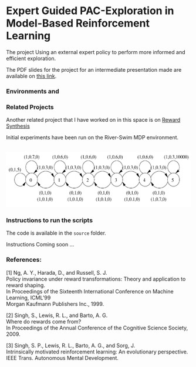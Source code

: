 # Expert Guided PAC-Exploration in Model-Based Reinforcement Learning

The project Using an external expert policy to perform more informed and efficient exploration.

The PDF slides for the project for an intermediate presentation made are available on [this link](https://ishank-juneja.github.io/assets/docs/CS748_midterm.pdf).

### Environments and 

### Related Projects

Another related project that I have worked on in this space is on [Reward Synthesis](https://github.com/ishank-juneja/reward-search-shaping)

Initial experiments have been run on the River-Swim MDP environment.

<p align="center">
  <br>
  <img src="media/riverSwim_MDP.png" alt="regular" height='150'/>
</p>

### Instructions to run the scripts

The code is available in the `source` folder.

Instructions Coming soon ... 

### References:

[1] Ng, A. Y., Harada, D., and Russell, S. J.<br> 
Policy invariance under reward transformations: Theory and application to reward shaping. <br> 
In Proceedings of the Sixteenth International Conference on Machine Learning, ICML’99 <br>
Morgan Kaufmann Publishers Inc., 1999.

[2] Singh, S., Lewis, R. L., and Barto, A. G. <br>
Where do rewards come from? <br>
In Proceedings of the Annual Conference of the Cognitive Science Society, 2009.

[3] Singh, S. P., Lewis, R. L., Barto, A. G., and Sorg, J. <br>
Intrinsically motivated reinforcement learning: An evolutionary perspective.<br> 
IEEE Trans. Autonomous Mental Development.